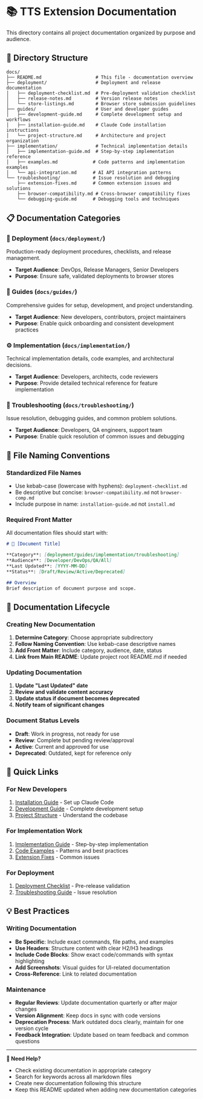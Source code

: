 # 📚 TTS Extension Documentation

This directory contains all project documentation organized by purpose and audience.

## 📁 Directory Structure

```
docs/
├── README.md                    # This file - documentation overview
├── deployment/                  # Deployment and release documentation
│   ├── deployment-checklist.md  # Pre-deployment validation checklist
│   ├── release-notes.md         # Version release notes
│   └── store-listings.md        # Browser store submission guidelines
├── guides/                      # User and developer guides
│   ├── development-guide.md     # Complete development setup and workflows
│   ├── installation-guide.md    # Claude Code installation instructions
│   └── project-structure.md     # Architecture and project organization
├── implementation/              # Technical implementation details
│   ├── implementation-guide.md  # Step-by-step implementation reference
│   ├── examples.md             # Code patterns and implementation examples
│   └── api-integration.md      # AI API integration patterns
└── troubleshooting/            # Issue resolution and debugging
    ├── extension-fixes.md      # Common extension issues and solutions
    ├── browser-compatibility.md # Cross-browser compatibility fixes
    └── debugging-guide.md      # Debugging tools and techniques
```

## 📋 Documentation Categories

### 🚀 Deployment (`docs/deployment/`)
Production-ready deployment procedures, checklists, and release management.
- **Target Audience**: DevOps, Release Managers, Senior Developers
- **Purpose**: Ensure safe, validated deployments to browser stores

### 📖 Guides (`docs/guides/`)
Comprehensive guides for setup, development, and project understanding.
- **Target Audience**: New developers, contributors, project maintainers
- **Purpose**: Enable quick onboarding and consistent development practices

### ⚙️ Implementation (`docs/implementation/`)
Technical implementation details, code examples, and architectural decisions.
- **Target Audience**: Developers, architects, code reviewers
- **Purpose**: Provide detailed technical reference for feature implementation

### 🔧 Troubleshooting (`docs/troubleshooting/`)
Issue resolution, debugging guides, and common problem solutions.
- **Target Audience**: Developers, QA engineers, support team
- **Purpose**: Enable quick resolution of common issues and debugging

## 📝 File Naming Conventions

### Standardized File Names
- Use kebab-case (lowercase with hyphens): `deployment-checklist.md`
- Be descriptive but concise: `browser-compatibility.md` not `browser-comp.md`
- Include purpose in name: `installation-guide.md` not `install.md`

### Required Front Matter
All documentation files should start with:

```markdown
# 📄 [Document Title]

**Category**: [deployment/guides/implementation/troubleshooting]  
**Audience**: [Developer/DevOps/QA/All]  
**Last Updated**: [YYYY-MM-DD]  
**Status**: [Draft/Review/Active/Deprecated]

## Overview
Brief description of document purpose and scope.
```

## 🔄 Documentation Lifecycle

### Creating New Documentation
1. **Determine Category**: Choose appropriate subdirectory
2. **Follow Naming Convention**: Use kebab-case descriptive names  
3. **Add Front Matter**: Include category, audience, date, status
4. **Link from Main README**: Update project root README.md if needed

### Updating Documentation
1. **Update "Last Updated" date**
2. **Review and validate content accuracy**
3. **Update status if document becomes deprecated**
4. **Notify team of significant changes**

### Document Status Levels
- **Draft**: Work in progress, not ready for use
- **Review**: Complete but pending review/approval
- **Active**: Current and approved for use
- **Deprecated**: Outdated, kept for reference only

## 🔗 Quick Links

### For New Developers
1. [Installation Guide](guides/installation-guide.md) - Set up Claude Code
2. [Development Guide](guides/development-guide.md) - Complete development setup
3. [Project Structure](guides/project-structure.md) - Understand the codebase

### For Implementation Work  
1. [Implementation Guide](implementation/implementation-guide.md) - Step-by-step implementation
2. [Code Examples](implementation/examples.md) - Patterns and best practices
3. [Extension Fixes](troubleshooting/extension-fixes.md) - Common issues

### For Deployment
1. [Deployment Checklist](deployment/deployment-checklist.md) - Pre-release validation
2. [Troubleshooting Guide](troubleshooting/) - Issue resolution

## 💡 Best Practices

### Writing Documentation
- **Be Specific**: Include exact commands, file paths, and examples
- **Use Headers**: Structure content with clear H2/H3 headings  
- **Include Code Blocks**: Show exact code/commands with syntax highlighting
- **Add Screenshots**: Visual guides for UI-related documentation
- **Cross-Reference**: Link to related documentation

### Maintenance
- **Regular Reviews**: Update documentation quarterly or after major changes
- **Version Alignment**: Keep docs in sync with code versions
- **Deprecation Process**: Mark outdated docs clearly, maintain for one version cycle
- **Feedback Integration**: Update based on team feedback and common questions

---

**📌 Need Help?** 
- Check existing documentation in appropriate category
- Search for keywords across all markdown files
- Create new documentation following this structure
- Keep this README updated when adding new documentation categories
